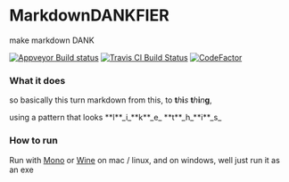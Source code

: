 # MarkdownDANKFIER
make markdown DANK

[![Appveyor Build status](https://ci.appveyor.com/api/projects/status/9ni47p5u76kh4w9t?svg=true)](https://ci.appveyor.com/project/cainy-a/markdowndankfier)
[![Travis CI Build Status](https://travis-ci.com/cainy-a/MarkdownDANKFIER.svg?branch=master)](https://travis-ci.com/cainy-a/MarkdownDANKFIER)
[![CodeFactor](https://www.codefactor.io/repository/github/cainy-a/markdowndankfier/badge)](https://www.codefactor.io/repository/github/cainy-a/markdowndankfier)

### What it does

so basically this turn markdown from this, to **t**_h_**i**_s_ **t**_h_**i**_n_**g**,

using a pattern that looks \*\*l\*\*\_i\_\*\*k\*\*\_e\_ \*\*t\*\*\_h\_\*\*i\*\*\_s\_

### How to run

Run with [Mono](https://mono-project.com) or [Wine](https://winehq.org) on mac / linux, and on windows, well just run it as an exe
